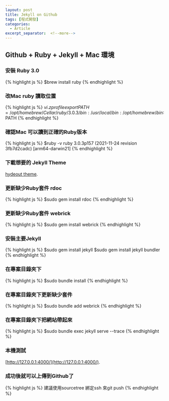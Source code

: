 ```yaml
---
layout: post
title: Jekyll on Github
tags: [程式開發]
categories:
  - Article
excerpt_separator:  <!--more-->
---
```


## Github + Ruby + Jekyll + Mac 環境

### 安裝 Ruby 3.0
{% highlight js %}
$brew install ruby
{% endhighlight %}

### 改Mac ruby 讀取位置
{% highlight js %}
$vi .zprofile
export PATH=/opt/homebrew/Cellar/ruby/3.0.3/bin:/usr/local/bin:/opt/homebrew/bin:$PATH
{% endhighlight %}

### 確認Mac 可以讀到正確的Ruby版本 
{% highlight js %}
$ruby -v
ruby 3.0.3p157 (2021-11-24 revision 3fb7d2cadc) [arm64-darwin21]
{% endhighlight %}

### 下載想要的 Jekyll Theme
[hydeout theme](http://jekyllthemes.org/themes/hydeout/).

### 更新缺少Ruby套件 rdoc 
{% highlight js %}
$sudo gem install rdoc
{% endhighlight %}

### 更新缺少Ruby套件 webrick 
{% highlight js %}
$sudo gem install webrick
{% endhighlight %}

### 安裝主要Jekyll
{% highlight js %}
$sudo gem install jekyll
$sudo gem install jekyll bundler
{% endhighlight %}

### 在專案目錄夾下 
{% highlight js %}
$sudo bundle install 
{% endhighlight %}

### 在專案目錄夾下更新缺少套件
{% highlight js %}
$sudo bundle add webrick
{% endhighlight %}

### 在專案目錄夾下把網站帶起來
{% highlight js %}
$sudo bundle exec jekyll serve --trace
{% endhighlight %}

### 本機測試
[http://127.0.0.1:4000/](http://127.0.0.1:4000/).

### 成功後就可以上傳到Github了
{% highlight js %}
建議使用sourcetree 綁定ssh 來git push
{% endhighlight %}





